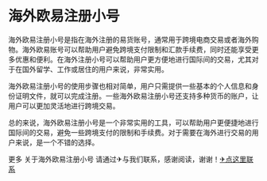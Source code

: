 # 海外欧易注册小号

海外欧易注册小号是指在海外注册的易货账号，通常用于跨境电商交易或者海外购物。海外欧易账号可以帮助用户避免跨境支付限制和汇款手续费，同时还能享受更多优惠和便利。在海外注册小号可以帮助用户更方便地进行国际间的交易，尤其对于在国外留学、工作或居住的用户来说，非常实用。

海外欧易注册小号的使用步骤也相对简单，用户只需提供一些基本的个人信息和身份证明文件，就可以完成注册。一些海外欧易注册小号还支持多种货币的账户，让用户可以更加灵活地进行跨境交易。

总的来说，海外欧易注册小号是一个非常实用的工具，可以帮助用户更便捷地进行国际间的交易，避免一些跨境支付的限制和手续费。对于需要在海外进行交易的用户来说，是一个不错的选择。

更多 关于海外欧易注册小号 请通过✈与我们联系，感谢阅读，谢谢！[✈点这里联系](https://c.k02.cc)